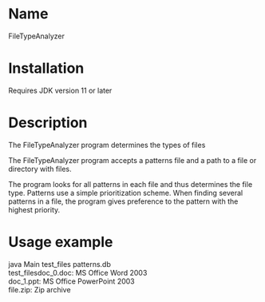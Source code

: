 # Name

FileTypeAnalyzer

# Installation

Requires JDK version 11 or later

# Description

The FileTypeAnalyzer program determines the types of files

The FileTypeAnalyzer program accepts a patterns file and a path to a file or directory with files.

The program looks for all patterns in each file and thus determines the file type. 
Patterns use a simple prioritization scheme. When finding several patterns in a file, the program gives preference to the pattern with the highest priority.

# Usage example

java Main test_files patterns.db  <br/>
test_filesdoc_0.doc: MS Office Word 2003  <br/>
doc_1.ppt: MS Office PowerPoint 2003  <br/>
file.zip: Zip archive  <br/>

